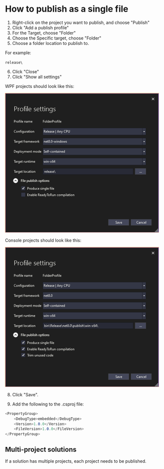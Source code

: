 # How to publish as a single file

1. Right-click on the project you want to publish, and choose "Publish"
2. Click "Add a publish profile"
3. For the Target, choose "Folder"
4. Choose the Specific target, choose "Folder"
5. Choose a folder location to publish to.

For example:

`release\`

6. Click "Close"
7. Click "Show all settings"

WPF projects should look like this:

![](./readme-01.png)

Console projects should look like this:

![](./readme-02.png)

8. Click "Save".

9. Add the following to the .csproj file:

```csharp
<PropertyGroup>
    <DebugType>embedded</DebugType>
    <Version>1.0.0</Version>
    <FileVersion>1.0.0</FileVersion>
</PropertyGroup>
```



## Multi-project solutions

If a solution has multiple projects, each project needs to be published.